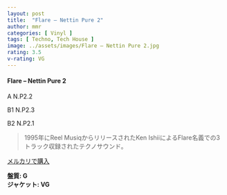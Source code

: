 ```yaml
---
layout: post
title:  "Flare – Nettin Pure 2"
author: mmr
categories: [ Vinyl ]
tags: [ Techno, Tech House ]
image: ../assets/images/Flare – Nettin Pure 2.jpg
rating: 3.5
v-rating: VG
---
```


#### Flare – Nettin Pure 2

A  N.P2.2

B1  N.P2.3

B2  N.P2.1

> 1995年にReel MusiqからリリースされたKen IshiiによるFlare名義での3トラック収録されたテクノサウンド。


[メルカリで購入](https://jp.mercari.com/item/m61505338916)


<div class="mt-4 mb-4 d-flex align-items-center">
<strong class="mr-1">盤質: G</strong>
</div>
<div class="mt-4 mb-4 d-flex align-items-center">
<strong class="mr-1">ジャケット: VG</strong>
</div>
